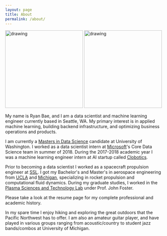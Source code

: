 ```yaml
---
layout: page
title: About
permalink: /about/
---
```

<p float="left">
  <img src="https://github.com/heybaebae/RyanBaeProfessionalPage/blob/master/images/headshot.png?raw=true" alt="drawing" width="250"/>
  <img src="https://github.com/heybaebae/RyanBaeProfessionalPage/blob/master/images/msft-hackathon.jpg?raw=true" alt="drawing" width="250"/>
</p>

My name is Ryan Bae, and I am a data scientist and machine learning engineer currently based in Seattle, WA. My primary interest is in applied machine learning, building backend infrastructure, and optimizing business operations and products.

I am currently a [Masters in Data Science](https://www.datasciencemasters.uw.edu/) candidate at University of Washington. I worked as a data scientist intern at [Microsoft](https://www.microsoft.com/en-us/)'s Core Data Science team in summer of 2018. During the 2017-2018 academic year I was a machine learning engineer intern at AI startup called [Clobotics](https://www.clobotics.com/).

Prior to becoming a data scientist I worked as a spacecraft propulsion engineer at [SSL](http://sslmda.com/). I got my Bachelor's and Master's in aerospace engineering from [UCLA](https://www.mae.ucla.edu/) and [Michigan](https://aero.engin.umich.edu/academics/graduate/mse/), specializing in rocket propulsion and computational fluid dynamics. During my graduate studies, I worked in the [Plasma Sciences and Technology Lab](https://pstlab.engin.umich.edu/) under Prof. John Foster.

Please take a look at the resume page for my complete professional and academic history.

In my spare time I enjoy hiking and exploring the great outdoors that the Pacific Northwest has to offer. I am also an amateur guitar player, and have played in various groups ranging from acoustic/country to student jazz bands/combos at University of Michigan.

